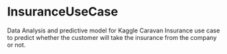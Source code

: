 # InsuranceUseCase
Data Analysis and predictive model for Kaggle Caravan Insurance use case to predict whether the customer will take the insurance from the company or not.
